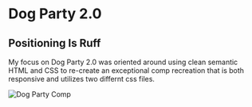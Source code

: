 # Dog Party 2.0 
## Positioning Is **Ruff**

My focus on Dog Party 2.0 was oriented around using clean semantic HTML and CSS to re-create an exceptional comp recreation 
that is both responsive and utilizes two differnt css files. 

![Dog Party Comp](images/Dog-Party-2.0-Comp.png)
